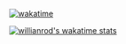 

[![wakatime](https://wakatime.com/badge/user/cc30b2ca-4864-4b94-b52d-82ac74519553.svg)](https://wakatime.com/@cc30b2ca-4864-4b94-b52d-82ac74519553)

[![willianrod's wakatime stats](https://github-readme-stats.vercel.app/api/wakatime?username=Rosa&layout=compact)](https://github.com/anuraghazra/github-readme-stats)

